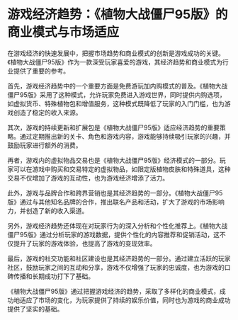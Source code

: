 # 游戏经济趋势：《植物大战僵尸95版》的商业模式与市场适应

在游戏经济的快速发展中，把握市场趋势和商业模式的创新是游戏成功的关键。《植物大战僵尸95版》作为一款深受玩家喜爱的游戏，其经济趋势和商业模式为行业提供了重要的参考。

首先，游戏经济趋势中的一个重要方面是免费游玩加内购模式的普及。《植物大战僵尸95版》采用了这种模式，允许玩家免费进入游戏世界，同时提供内购选项，如虚拟货币、特殊植物包和增值服务，这种模式既降低了玩家的入门门槛，也为游戏创造了稳定的收入来源。

其次，游戏的持续更新和扩展包是《植物大战僵尸95版》适应经济趋势的重要策略。通过定期推出新的关卡、角色和游戏内容，游戏能够持续吸引玩家的兴趣，并鼓励玩家进行额外的消费。

再者，游戏内的虚拟物品交易也是《植物大战僵尸95版》经济模式的一部分。玩家可以在游戏中购买和交易特定的虚拟物品，如限定版植物皮肤和特殊道具，这种交易不仅增加了游戏的互动性，也为游戏经济增添了活力。

此外，游戏与品牌合作和跨界营销也是其经济趋势的一部分。《植物大战僵尸95版》通过与其他知名品牌的合作，推出联名产品和活动，扩大了游戏的市场影响力，并创造了新的收入渠道。

另外，游戏经济趋势还体现在对玩家行为的深入分析和个性化推荐上。《植物大战僵尸95版》通过分析玩家的游戏数据，提供个性化的内容推荐和促销活动，这不仅提升了玩家的游戏体验，也提高了游戏的变现效率。

最后，游戏的社交功能和社区建设也是其经济趋势的一部分。通过建立活跃的玩家社区，鼓励玩家之间的互动和分享，游戏不仅增强了玩家的忠诚度，也为游戏的口碑传播和长期成功打下了基础。

《植物大战僵尸95版》通过把握游戏经济的趋势，采取了多样化的商业模式，成功地适应了市场的变化，为玩家提供了持续的娱乐价值，同时也为游戏的商业成功提供了坚实的基础。